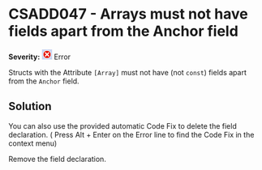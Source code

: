 # CSADD047 - Arrays must not have fields apart from the Anchor field

**Severity:** ![Error](../images/Error.png) Error

Structs with the Attribute `[Array]` must not have (not `const`) fields apart from the `Anchor` field.

## Solution

You can also use the provided automatic Code Fix to delete the field declaration. ( Press Alt + Enter on the Error line to find the Code Fix in the context menu) 

Remove the field declaration.
